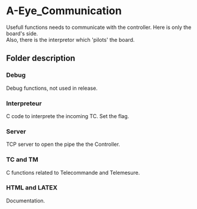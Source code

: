 # A-Eye_Communication
Usefull functions needs to communicate with the controller. Here is only the board's side.  
Also, there is the interpretor which 'pilots' the board.  
## Folder description
### Debug
Debug functions, not used in release.
### Interpreteur
C code to interprete the incoming TC. Set the flag.
### Server
TCP server to open the pipe the the Controller.
### TC and TM
C functions related to Telecommande and Telemesure. 
### HTML and LATEX
Documentation.  

